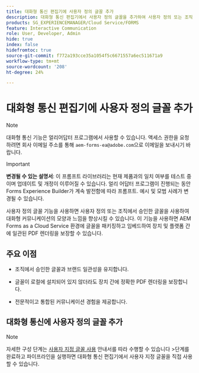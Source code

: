 ```yaml
---
title: 대화형 통신 편집기에 사용자 정의 글꼴 추가
description: 대화형 통신 편집기에서 사용자 정의 글꼴을 추가하여 사용자 정의 또는 조직에서 승인한 글꼴을 사용할 수 있도록 합니다.
products: SG_EXPERIENCEMANAGER/Cloud Service/FORMS
feature: Interactive Communication
role: User, Developer, Admin
hide: true
index: false
hidefromtoc: true
source-git-commit: f772a193cce35a1054f5c6671557a6ec511671a9
workflow-type: tm+mt
source-wordcount: '208'
ht-degree: 24%

---
```



# 대화형 통신 편집기에 사용자 정의 글꼴 추가

>[!NOTE]
>
> 대화형 통신 기능은 얼리어답터 프로그램에서 사용할 수 있습니다. 액세스 권한을 요청하려면 회사 이메일 주소를 통해 `aem-forms-ea@adobe.com`으로 이메일을 보내시기 바랍니다.

>[!IMPORTANT]
>
> **변경될 수 있는 설명서**: 이 프롬프트 라이브러리는 현재 제품과의 일치 여부를 테스트 중이며 업데이트 및 개정이 이루어질 수 있습니다. 얼리 어답터 프로그램이 진행되는 동안 Forms Experience Builder가 계속 발전함에 따라 프롬프트. 예시 및 모범 사례가 변경될 수 있습니다.

사용자 정의 글꼴 기능을 사용하면 사용자 정의 또는 조직에서 승인한 글꼴을 사용하여 대화형 커뮤니케이션의 모양과 느낌을 향상시킬 수 있습니다. 이 기능을 사용하면 AEM Forms as a Cloud Service 환경에 글꼴을 패키징하고 임베드하여 장치 및 플랫폼 간에 일관된 PDF 렌더링을 보장할 수 있습니다.

## 주요 이점

- 조직에서 승인한 글꼴과 브랜드 일관성을 유지합니다.

- 글꼴이 로컬에 설치되어 있지 않더라도 장치 간에 정확한 PDF 렌더링을 보장합니다.

- 전문적이고 통합된 커뮤니케이션 경험을 제공합니다.

## 대화형 통신에 사용자 정의 글꼴 추가

>[!NOTE]
>
> 자세한 구성 단계는 [사용자 지정 글꼴 사용](https://experienceleague.adobe.com/ko/docs/experience-manager-cloud-service/content/forms/using-communications/use-custom-fonts) 안내서를 따라 수행할 수 있습니다
> &#x200B;>단계를 완료하고 파이프라인을 실행하면 대화형 통신 편집기에서 사용자 지정 글꼴을 직접 사용할 수 있습니다.
